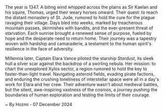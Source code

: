 
The year is 1347.  A biting wind whipped across the plains as Sir Kaelan and his squire, Thomas, urged their weary horses onward.  Their quest: to reach the distant monastery of St. Jude, rumored to hold the cure for the plague ravaging their village.  Days bled into weeks, marked by treacherous mountain passes, skirmishes with bandits, and the ever-present threat of starvation.  Each sunrise brought a renewed sense of purpose, fueled by hope and the desperate need to return home.  Their journey was a tapestry woven with hardship and camaraderie, a testament to the human spirit's resilience in the face of adversity.


Millennia later, Captain Elara Vance piloted the starship *Stardust*, its sleek hull a silver scar against the backdrop of a swirling nebula.  Her mission: to chart the unexplored Xylos sector, a region rumored to hold the key to faster-than-light travel.  Navigating asteroid fields, evading pirate factions, and enduring the crushing loneliness of interstellar space were all in a day's work for Elara and her crew.  Their adventure wasn't about medieval battles, but the silent, awe-inspiring vastness of the cosmos, a journey pushing the boundaries of human exploration and testing the limits of their courage.

~ By Hozmi - 07 December 2024
